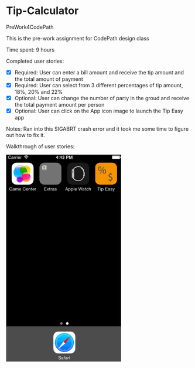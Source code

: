 # Tip-Calculator
PreWork4CodePath 

This is the pre-work assignment for CodePath design class

Time spent: 9 hours

Completed user stories:
* [x] Required: User can enter a bill amount and receive the tip amount and the total amount of payment
* [x] Required: User can select from 3 different percentages of tip amount, 18%, 20% and 22%
* [x] Optional: User can change the number of party in the groud and receive the total payment amount per person
* [x] Optional: User can click on the App icon image to launch the Tip Easy app

Notes:
Ran into this SIGABRT crash error and it took me some time to figure out how to fix it.

Walkthrough of user stories:

![Video Walkthrough](TipEasy.gif)


